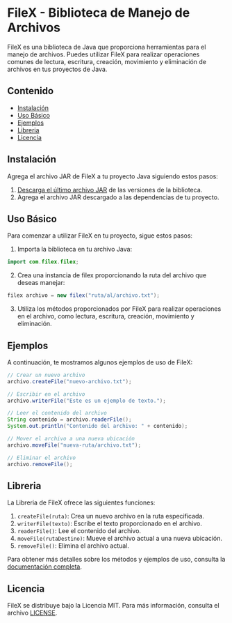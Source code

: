 # FileX - Biblioteca de Manejo de Archivos

FileX es una biblioteca de Java que proporciona herramientas para el manejo de archivos. Puedes utilizar FileX para realizar operaciones comunes de lectura, escritura, creación, movimiento y eliminación de archivos en tus proyectos de Java.

## Contenido
- [Instalación](#instalación)
- [Uso Básico](#uso-básico)
- [Ejemplos](#ejemplos)
- [Libreria](#libreria)
- [Licencia](#licencia)

## Instalación

Agrega el archivo JAR de FileX a tu proyecto Java siguiendo estos pasos:

1. [Descarga el último archivo JAR](#) de las versiones de la biblioteca.
2. Agrega el archivo JAR descargado a las dependencias de tu proyecto.

## Uso Básico

Para comenzar a utilizar FileX en tu proyecto, sigue estos pasos:

1. Importa la biblioteca en tu archivo Java:

```java
import com.filex.filex;
```

2. Crea una instancia de filex proporcionando la ruta del archivo que deseas manejar:
```java
filex archivo = new filex("ruta/al/archivo.txt");
```

3. Utiliza los métodos proporcionados por FileX para realizar operaciones en el archivo, como lectura, escritura, creación, movimiento y eliminación.

## Ejemplos
A continuación, te mostramos algunos ejemplos de uso de FileX:
```java
// Crear un nuevo archivo
archivo.createFile("nuevo-archivo.txt");

// Escribir en el archivo
archivo.writerFile("Este es un ejemplo de texto.");

// Leer el contenido del archivo
String contenido = archivo.readerFile();
System.out.println("Contenido del archivo: " + contenido);

// Mover el archivo a una nueva ubicación
archivo.moveFile("nueva-ruta/archivo.txt");

// Eliminar el archivo
archivo.removeFile();
```
## Libreria
La Libreria de FileX ofrece las siguientes funciones:

1. `createFile(ruta)`: Crea un nuevo archivo en la ruta especificada.
2. `writerFile(texto)`: Escribe el texto proporcionado en el archivo.
3. `readerFile()`: Lee el contenido del archivo.
4. `moveFile(rutaDestino)`: Mueve el archivo actual a una nueva ubicación.
5. `removeFile()`: Elimina el archivo actual.

Para obtener más detalles sobre los métodos y ejemplos de uso, consulta la [documentación completa](https://github.com/GarcesSebastian/library-FileX/tree/main/docs).

## Licencia
FileX se distribuye bajo la Licencia MIT. Para más información, consulta el archivo [LICENSE](https://github.com/GarcesSebastian/library-FileX/blob/main/LICENSE.txt).
